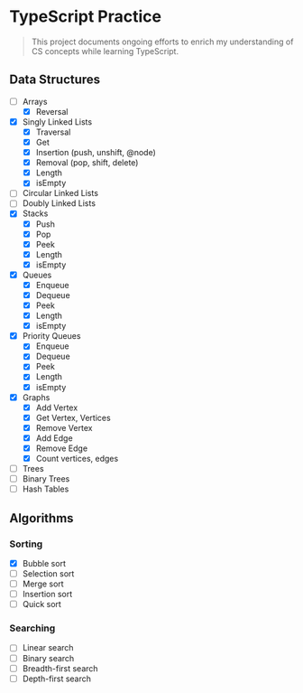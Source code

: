 # TypeScript Practice

> This project documents ongoing efforts to enrich my understanding of CS concepts while learning TypeScript.

## Data Structures

- [ ] Arrays
  - [x] Reversal
- [x] Singly Linked Lists
  - [x] Traversal
  - [x] Get
  - [x] Insertion (push, unshift, @node)
  - [x] Removal (pop, shift, delete)
  - [x] Length
  - [x] isEmpty
- [ ] Circular Linked Lists
- [ ] Doubly Linked Lists
- [x] Stacks
  - [x] Push
  - [x] Pop
  - [x] Peek
  - [x] Length
  - [x] isEmpty
- [x] Queues
  - [x] Enqueue
  - [x] Dequeue
  - [x] Peek
  - [x] Length
  - [x] isEmpty
- [x] Priority Queues
  - [x] Enqueue
  - [x] Dequeue
  - [x] Peek
  - [x] Length
  - [x] isEmpty
- [x] Graphs
  - [x] Add Vertex
  - [x] Get Vertex, Vertices
  - [x] Remove Vertex
  - [x] Add Edge
  - [x] Remove Edge
  - [x] Count vertices, edges
- [ ] Trees
- [ ] Binary Trees
- [ ] Hash Tables

## Algorithms

### Sorting

- [x] Bubble sort
- [ ] Selection sort
- [ ] Merge sort
- [ ] Insertion sort
- [ ] Quick sort

### Searching

- [ ] Linear search
- [ ] Binary search
- [ ] Breadth-first search
- [ ] Depth-first search
